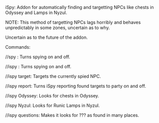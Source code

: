 

iSpy: Addon for automatically finding and targetting NPCs like chests in Odyssey and Lamps in Nyzul.

NOTE: This method of targetting NPCs lags horribly and behaves unpredictably in some zones, uncertain as to why.

Uncertain as to the future of the addon.

Commands:

//spy : Turns spying on and off.

//ispy : Turns spying on and off.

//ispy target: Targets the currently spied NPC.

//ispy report: Turns iSpy reporting found targets to party on and off.

//ispy Odyssey: Looks for chests in Odyssey.

//ispy Nyzul: Looks for Runic Lamps in Nyzul.

//ispy questions: Makes it looks for ??? as found in many places.
